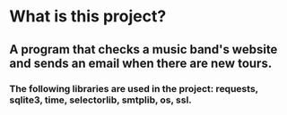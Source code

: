 # What is this project?
## A program that checks a music band's website and sends an email when there are new tours.
### The following libraries are used in the project: requests, sqlite3, time, selectorlib, smtplib, os, ssl.